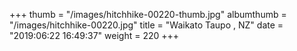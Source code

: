 +++
thumb = "/images/hitchhike-00220-thumb.jpg"
albumthumb = "/images/hitchhike-00220.jpg"
title = "Waikato Taupo , NZ"
date = "2019:06:22 16:49:37"
weight = 220
+++
